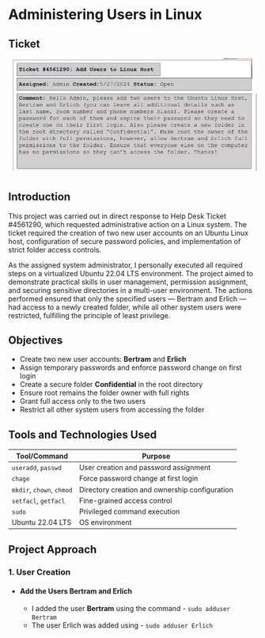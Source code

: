 # Administering Users in Linux

## Ticket
![Linux Ticket](https://github.com/Judeorabueze/Administering-Users-in-Linux/blob/main/Linux%20Ticket.PNG)

## Introduction
This project was carried out in direct response to Help Desk Ticket #4561290, which requested administrative action on a Linux system. The ticket required the creation of two new user accounts on an Ubuntu Linux host, configuration of secure password policies, and implementation of strict folder access controls.

As the assigned system administrator, I personally executed all required steps on a virtualized Ubuntu 22.04 LTS environment. The project aimed to demonstrate practical skills in user management, permission assignment, and securing sensitive directories in a multi-user environment. The actions performed ensured that only the specified users — Bertram and Erlich — had access to a newly created folder, while all other system users were restricted, fulfilling the principle of least privilege.

## Objectives
- Create two new user accounts: <b>Bertram</b> and <b>Erlich</b>
- Assign temporary passwords and enforce password change on first login
- Create a secure folder <b>Confidential</b> in the root directory
- Ensure root remains the folder owner with full rights
- Grant full access only to the two users
- Restrict all other system users from accessing the folder

## Tools and Technologies Used

| Tool/Command              | Purpose                                        |
| ------------------------- | ---------------------------------------------- |
| `useradd`, `passwd`       | User creation and password assignment          |
| `chage`                   | Force password change at first login           |
| `mkdir`, `chown`, `chmod` | Directory creation and ownership configuration |
| `setfacl`, `getfacl`      | Fine-grained access control                    |
| `sudo`                    | Privileged command execution                   |
| Ubuntu 22.04 LTS          | OS environment                                 |

## Project Approach

### 1. User Creation
- #### Add the Users Bertram and Erlich
  - I added the user <b>Bertram</b> using the command - `sudo adduser Bertram`
  - The user </b>Erlich</b> was added using - `sudo adduser Erlich`
